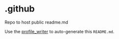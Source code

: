 # .github
Repo to host public readme.md

Use the [profile_writer](https://github.com/UoE-ACC/profile_writer) to auto-generate this `README.md`.